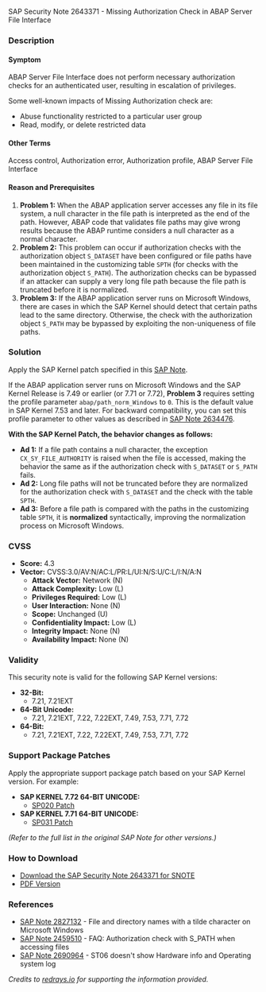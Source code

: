 SAP Security Note 2643371 - Missing Authorization Check in ABAP Server File Interface

### Description

#### Symptom
ABAP Server File Interface does not perform necessary authorization checks for an authenticated user, resulting in escalation of privileges.

Some well-known impacts of Missing Authorization check are:
- Abuse functionality restricted to a particular user group
- Read, modify, or delete restricted data

#### Other Terms
Access control, Authorization error, Authorization profile, ABAP Server File Interface

#### Reason and Prerequisites
1. **Problem 1:** When the ABAP application server accesses any file in its file system, a null character in the file path is interpreted as the end of the path. However, ABAP code that validates file paths may give wrong results because the ABAP runtime considers a null character as a normal character.
2. **Problem 2:** This problem can occur if authorization checks with the authorization object `S_DATASET` have been configured or file paths have been maintained in the customizing table `SPTH` (for checks with the authorization object `S_PATH`). The authorization checks can be bypassed if an attacker can supply a very long file path because the file path is truncated before it is normalized.
3. **Problem 3:** If the ABAP application server runs on Microsoft Windows, there are cases in which the SAP Kernel should detect that certain paths lead to the same directory. Otherwise, the check with the authorization object `S_PATH` may be bypassed by exploiting the non-uniqueness of file paths.

### Solution
Apply the SAP Kernel patch specified in this [SAP Note](https://me.sap.com/notes/2643371).

If the ABAP application server runs on Microsoft Windows and the SAP Kernel Release is 7.49 or earlier (or 7.71 or 7.72), **Problem 3** requires setting the profile parameter `abap/path_norm_Windows` to `0`. This is the default value in SAP Kernel 7.53 and later. For backward compatibility, you can set this profile parameter to other values as described in [SAP Note 2634476](https://me.sap.com/notes/2634476).

**With the SAP Kernel Patch, the behavior changes as follows:**
- **Ad 1:** If a file path contains a null character, the exception `CX_SY_FILE_AUTHORITY` is raised when the file is accessed, making the behavior the same as if the authorization check with `S_DATASET` or `S_PATH` fails.
- **Ad 2:** Long file paths will not be truncated before they are normalized for the authorization check with `S_DATASET` and the check with the table `SPTH`.
- **Ad 3:** Before a file path is compared with the paths in the customizing table `SPTH`, it is **normalized** syntactically, improving the normalization process on Microsoft Windows.

### CVSS

- **Score:** 4.3
- **Vector:** CVSS:3.0/AV:N/AC:L/PR:L/UI:N/S:U/C:L/I:N/A:N
  - **Attack Vector:** Network (N)
  - **Attack Complexity:** Low (L)
  - **Privileges Required:** Low (L)
  - **User Interaction:** None (N)
  - **Scope:** Unchanged (U)
  - **Confidentiality Impact:** Low (L)
  - **Integrity Impact:** None (N)
  - **Availability Impact:** None (N)

### Validity

This security note is valid for the following SAP Kernel versions:

- **32-Bit:**
  - 7.21, 7.21EXT
- **64-Bit Unicode:**
  - 7.21, 7.21EXT, 7.22, 7.22EXT, 7.49, 7.53, 7.71, 7.72
- **64-Bit:**
  - 7.21, 7.21EXT, 7.22, 7.22EXT, 7.49, 7.53, 7.71, 7.72

### Support Package Patches
Apply the appropriate support package patch based on your SAP Kernel version. For example:

- **SAP KERNEL 7.72 64-BIT UNICODE:**
  - [SP020 Patch](https://me.sap.com/softwarecenter/template/products/_APP=00200682500000001943&_EVENT=DISPHIER&HEADER=Y&FUNCTIONBAR=N&EVENT=TREE&NE=NAVIGATE&ENR=73555000100200007952&V=MAINT)
- **SAP KERNEL 7.71 64-BIT UNICODE:**
  - [SP031 Patch](https://me.sap.com/softwarecenter/template/products/_APP=00200682500000001943&_EVENT=DISPHIER&HEADER=Y&FUNCTIONBAR=N&EVENT=TREE&NE=NAVIGATE&ENR=73554900100200007603&V=MAINT)
  
*(Refer to the full list in the original SAP Note for other versions.)*

### How to Download
- [Download the SAP Security Note 2643371 for SNOTE](https://notesdownloads.sap.com/note/0040000000643212019)
- [PDF Version](https://me.sap.com/sap/support/sfm/notes/print/0002643371?language=en-US&token=2EA0B37F235D5F49234C316C641B8D28)

### References
- [SAP Note 2827132](https://me.sap.com/notes/2827132) - File and directory names with a tilde character on Microsoft Windows
- [SAP Note 2459510](https://me.sap.com/notes/2459510) - FAQ: Authorization check with S_PATH when accessing files
- [SAP Note 2690964](https://me.sap.com/notes/2690964) - ST06 doesn't show Hardware info and Operating system log

*Credits to [redrays.io](https://redrays.io) for supporting the information provided.*